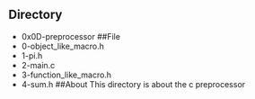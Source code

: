 ## Directory
- 0x0D-preprocessor
##File
- 0-object_like_macro.h
- 1-pi.h
- 2-main.c
- 3-function_like_macro.h
- 4-sum.h
##About
This directory is about the c preprocessor
